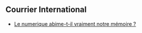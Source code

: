 ## Courrier International

* [Le numerique abime-t-il vraiment notre mémoire ?](/Courrier1807_pages_36_37_38.md)

